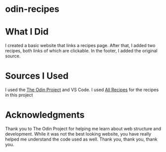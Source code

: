 # odin-recipes

# What I Did
I created a basic website that links a recipes page. After that, I added two recipes, both links of which are clickable. In the footer, I added the original source. 

# Sources I Used
I used the [The Odin Project](https://www.theodinproject.com) and VS Code. I used [All Recipes](https://www.allrecipes.com/) for the recipes in this project

# Acknowledgments
Thank you to The Odin Project for helping me learn about web structure and development. While it was not the best looking website, you have really helped me understand the code used as well. Thank you, thank you, thank you.
